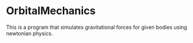# OrbitalMechanics
This is a program that simulates gravitational forces for given bodies using newtonian physics.
